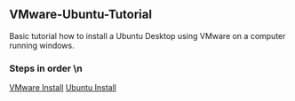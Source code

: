## VMware-Ubuntu-Tutorial
Basic tutorial how to install a Ubuntu Desktop using VMware on a computer running windows.

### Steps in order \n
[VMware Install](https://github.com/Daboulch/VMware-Ubuntu-Tutorial/blob/main/Ubuntu%20Install)
[Ubuntu Install](https://github.com/Daboulch/VMware-Ubuntu-Tutorial/blob/main/Ubuntu%20Install)
